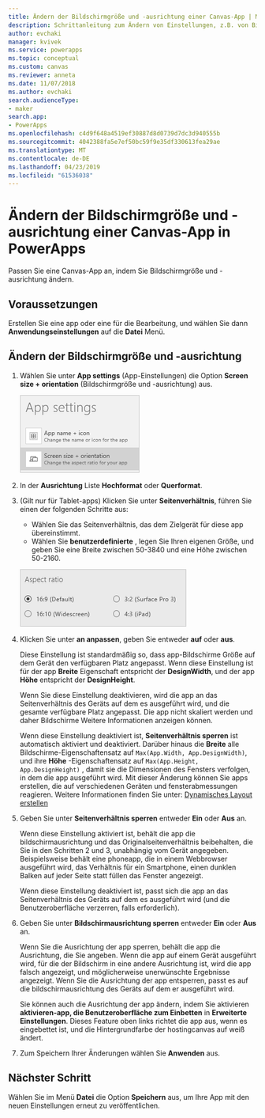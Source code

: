 ```yaml
---
title: Ändern der Bildschirmgröße und -ausrichtung einer Canvas-App | Microsoft-Dokumentation
description: Schrittanleitung zum Ändern von Einstellungen, z.B. von Bildschirmgröße und -ausrichtung einer Canvas-App in PowerApps
author: evchaki
manager: kvivek
ms.service: powerapps
ms.topic: conceptual
ms.custom: canvas
ms.reviewer: anneta
ms.date: 11/07/2018
ms.author: evchaki
search.audienceType:
- maker
search.app:
- PowerApps
ms.openlocfilehash: c4d9f648a4519ef30887d8d0739d7dc3d940555b
ms.sourcegitcommit: 4042388fa5e7ef50bc59f9e35df330613fea29ae
ms.translationtype: MT
ms.contentlocale: de-DE
ms.lasthandoff: 04/23/2019
ms.locfileid: "61536038"
---
```

# <a name="change-screen-size-and-orientation-of-a-canvas-app-in-powerapps"></a>Ändern der Bildschirmgröße und -ausrichtung einer Canvas-App in PowerApps
Passen Sie eine Canvas-App an, indem Sie Bildschirmgröße und -ausrichtung ändern.

## <a name="prerequisites"></a>Voraussetzungen

Erstellen Sie eine app oder eine für die Bearbeitung, und wählen Sie dann **Anwendungseinstellungen** auf die **Datei** Menü.

## <a name="change-screen-size-and-orientation"></a>Ändern der Bildschirmgröße und -ausrichtung
1. Wählen Sie unter **App settings**  (App-Einstellungen) die Option **Screen size + orientation**  (Bildschirmgröße und -ausrichtung) aus.

    ![Option zum Ändern der Bildschirmgröße und -ausrichtung einer App](./media/set-aspect-ratio-portrait-landscape/size-orientation.png)

1. In der **Ausrichtung** Liste **Hochformat** oder **Querformat**.

1. (Gilt nur für Tablet-apps) Klicken Sie unter **Seitenverhältnis**, führen Sie einen der folgenden Schritte aus:

    - Wählen Sie das Seitenverhältnis, das dem Zielgerät für diese app übereinstimmt.
    - Wählen Sie **benutzerdefinierte** , legen Sie Ihren eigenen Größe, und geben Sie eine Breite zwischen 50-3840 und eine Höhe zwischen 50-2160.

    ![Ändern des Seitenverhältnisses einer Tablet-App](./media/set-aspect-ratio-portrait-landscape/aspect-tablet.png)
    
1. Klicken Sie unter **an anpassen**, geben Sie entweder **auf** oder **aus**.

    Diese Einstellung ist standardmäßig so, dass app-Bildschirme Größe auf dem Gerät den verfügbaren Platz angepasst. Wenn diese Einstellung ist für der app **Breite** Eigenschaft entspricht der **DesignWidth**, und der app **Höhe** entspricht der **DesignHeight**.

    Wenn Sie diese Einstellung deaktivieren, wird die app an das Seitenverhältnis des Geräts auf dem es ausgeführt wird, und die gesamte verfügbare Platz angepasst. Die app nicht skaliert werden und daher Bildschirme Weitere Informationen anzeigen können.

    Wenn diese Einstellung deaktiviert ist, **Seitenverhältnis sperren** ist automatisch aktiviert und deaktiviert. Darüber hinaus die **Breite** alle Bildschirme-Eigenschaftensatz auf `Max(App.Width, App.DesignWidth)`, und ihre **Höhe** -Eigenschaftensatz auf `Max(App.Height, App.DesignHeight)` , damit sie die Dimensionen des Fensters verfolgen, in dem die app ausgeführt wird. Mit dieser Änderung können Sie apps erstellen, die auf verschiedenen Geräten und fensterabmessungen reagieren. Weitere Informationen finden Sie unter: [Dynamisches Layout erstellen](create-responsive-layout.md)

1. Geben Sie unter **Seitenverhältnis sperren** entweder **Ein** oder **Aus** an.

    Wenn diese Einstellung aktiviert ist, behält die app die bildschirmausrichtung und das Originalseitenverhältnis beibehalten, die Sie in den Schritten 2 und 3, unabhängig vom Gerät angegeben. Beispielsweise behält eine phoneapp, die in einem Webbrowser ausgeführt wird, das Verhältnis für ein Smartphone, einen dunklen Balken auf jeder Seite statt füllen das Fenster angezeigt.

    Wenn diese Einstellung deaktiviert ist, passt sich die app an das Seitenverhältnis des Geräts auf dem es ausgeführt wird (und die Benutzeroberfläche verzerren, falls erforderlich).

1. Geben Sie unter **Bildschirmausrichtung sperren** entweder **Ein** oder **Aus** an.

    Wenn Sie die Ausrichtung der app sperren, behält die app die Ausrichtung, die Sie angeben. Wenn die app auf einem Gerät ausgeführt wird, für die der Bildschirm in eine andere Ausrichtung ist, wird die app falsch angezeigt, und möglicherweise unerwünschte Ergebnisse angezeigt. Wenn Sie die Ausrichtung der app entsperren, passt es auf die bildschirmausrichtung des Geräts auf dem er ausgeführt wird.

    Sie können auch die Ausrichtung der app ändern, indem Sie aktivieren **aktivieren-app, die Benutzeroberfläche zum Einbetten** in **Erweiterte Einstellungen**. Dieses Feature oben links richtet die app aus, wenn es eingebettet ist, und die Hintergrundfarbe der hostingcanvas auf weiß ändert.

1. Zum Speichern Ihrer Änderungen wählen Sie **Anwenden** aus.

## <a name="next-step"></a>Nächster Schritt
Wählen Sie im Menü **Datei** die Option **Speichern** aus, um Ihre App mit den neuen Einstellungen erneut zu veröffentlichen.
